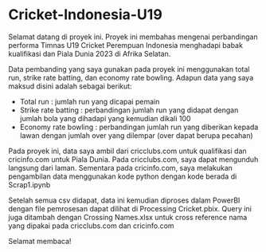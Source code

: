 # Cricket-Indonesia-U19

Selamat datang di proyek ini.
Proyek ini membahas mengenai perbandingan performa Timnas U19 Cricket Perempuan Indonesia menghadapi babak kualifikasi dan Piala Dunia 2023 di Afrika Selatan.

Data pembanding yang saya gunakan pada proyek ini menggunakan total run, strike rate batting, dan economy rate bowling. Adapun data yang saya maksud disini adalah sebagai berikut:
- Total run : jumlah run yang dicapai pemain
- Strike rate batting : perbandingan jumlah run yang didapat dengan jumlah bola yang dihadapi yang kemudian dikali 100
- Economy rate bowling : perbandingan jumlah run yang diberikan kepada lawan dengan jumlah over yang dilempar (over dapat berupa pecahan)

Pada proyek ini, data saya ambil dari cricclubs.com untuk qualifikasi dan cricinfo.com untuk Piala Dunia. Pada cricclubs.com, saya dapat mengunduh langsung dari laman.
Sementara pada cricinfo.com, saya melakukan pengambilan data menggunakan kode python dengan kode berada di Scrap1.ipynb

Setelah semua csv didapat, data ini kemudian diproses dalam PowerBI dengan file pemrosesan dapat dilihat di Processing Cricket.pbix. Query ini juga ditambah
dengan Crossing Names.xlsx untuk cross reference nama yang dipakai pada cricclubs.com dan cricinfo.com

Selamat membaca!
